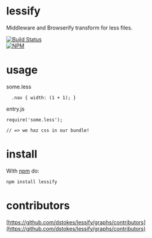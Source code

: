 lessify
=======
Middleware and Browserify transform for less files.

[![Build Status](https://travis-ci.org/dstokes/lessify.png)](https://travis-ci.org/dstokes/lessify)  
[![NPM](https://nodei.co/npm/lessify.png?downloads=true)](https://nodei.co/npm/lessify/)

usage
=====
some.less
``` less
  .nav { width: (1 + 1); }
```

entry.js
```
require('some.less');

// => we haz css in our bundle!
```

install
=======

With [npm](http://npmjs.org) do:

```
npm install lessify
```

contributors
============

[https://github.com/dstokes/lessify/graphs/contributors](https://github.com/dstokes/lessify/graphs/contributors)

